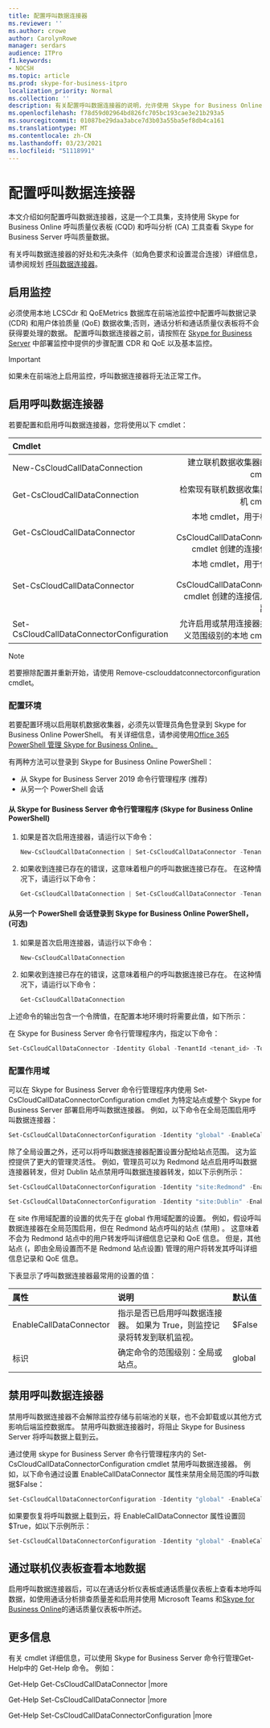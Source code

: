 ```yaml
---
title: 配置呼叫数据连接器
ms.reviewer: ''
ms.author: crowe
author: CarolynRowe
manager: serdars
audience: ITPro
f1.keywords:
- NOCSH
ms.topic: article
ms.prod: skype-for-business-itpro
localization_priority: Normal
ms.collection: ''
description: 有关配置呼叫数据连接器的说明，允许使用 Skype for Business Online 工具查看本地 Skype for Business 中的遥测。
ms.openlocfilehash: f78d59d02964bd826fc705bc193cae3e21b293a5
ms.sourcegitcommit: 01087be29daa3abce7d3b03a55ba5ef8db4ca161
ms.translationtype: MT
ms.contentlocale: zh-CN
ms.lasthandoff: 03/23/2021
ms.locfileid: "51118991"
---
```

# <a name="configure-call-data-connector"></a>配置呼叫数据连接器

本文介绍如何配置呼叫数据连接器，这是一个工具集，支持使用 Skype for Business Online 呼叫质量仪表板 (CQD) 和呼叫分析 (CA) 工具查看 Skype for Business Server 呼叫质量数据。

有关呼叫数据连接器的好处和先决条件（如角色要求和设置混合连接）详细信息，请参阅规划 [呼叫数据连接器](plan-call-data-connector.md)。

## <a name="enable-monitoring"></a>启用监控
 
必须使用本地 LCSCdr 和 QoEMetrics 数据库在前端池监控中配置呼叫数据记录 (CDR) 和用户体验质量 (QoE) 数据收集;否则，通话分析和通话质量仪表板将不会获得要处理的数据。 配置呼叫数据连接器之前，请按照在 [Skype for Business Server](../../SfbServer/deploy/deploy-monitoring/deploy-monitoring.md) 中部署监控中提供的步骤配置 CDR 和 QoE 以及基本监控。

> [!IMPORTANT]
> 如果未在前端池上启用监控，呼叫数据连接器将无法正常工作。

## <a name="enable-call-data-connector"></a>启用呼叫数据连接器

若要配置和启用呼叫数据连接器，您将使用以下 cmdlet：

| Cmdlet| 说明|
| :-----------------|---------------:|
| New-CsCloudCallDataConnection | 建立联机数据收集器的联机 cmdlet。|
| Get-CsCloudCallDataConnection | 检索现有联机数据收集器的联机 cmdlet。|  
| Get-CsCloudCallDataConnector | 本地 cmdlet，用于检索由 New-CsCloudCallDataConnection cmdlet 创建的连接信息。 |
| Set-CsCloudCallDataConnector | 本地 cmdlet，用于保存由 New-CsCloudCallDataConnection cmdlet 创建的连接信息本地副本。 |  
| Set-CsCloudCallDataConnectorConfiguration | 允许启用或禁用连接器并自定义范围级别的本地 cmdlet。|

> [!NOTE]
> 若要擦除配置并重新开始，请使用 Remove-csclouddatconnectorconfiguration cmdlet。

### <a name="configure-your-environment"></a>配置环境 

若要配置环境以启用联机数据收集器，必须先以管理员角色登录到 Skype for Business Online PowerShell。 有关详细信息，请参阅使用[Office 365 PowerShell 管理 Skype for Business Online。](/office365/enterprise/powershell/manage-skype-for-business-online-with-office-365-powershell)

有两种方法可以登录到 Skype for Business Online PowerShell：

- 从 Skype for Business Server 2019 命令行管理程序 (推荐) 
- 从另一个 PowerShell 会话

#### <a name="log-in-to-skype-for-business-online-powershell-from-the-skype-for-business-server-management-shell-recommended-method"></a>从 Skype for Business Server 命令行管理程序 (Skype for Business Online PowerShell) 

1. 如果是首次启用连接器，请运行以下命令：

   ```PowerShell
   New-CsCloudCallDataConnection | Set-CsCloudCallDataConnector -TenantId <tenant_id>
   ```

2. 如果收到连接已存在的错误，这意味着租户的呼叫数据连接已存在。 在这种情况下，请运行以下命令： 

   ```PowerShell
   Get-CsCloudCallDataConnection | Set-CsCloudCallDataConnector -TenantId <tenant_id>
   ```


#### <a name="log-in-to-skype-for-business-online-powershell-from-another-powershell-session-optional-method"></a>从另一个 PowerShell 会话登录到 Skype for Business Online PowerShell， (可选) 

1.  如果是首次启用连接器，请运行以下命令： 

    ```PowerShell 
    New-CsCloudCallDataConnection 
    ```

2.  如果收到连接已存在的错误，这意味着租户的呼叫数据连接已存在。 在这种情况下，请运行以下命令： 

    ```PowerShell
    Get-CsCloudCallDataConnection  
    ```

上述命令的输出包含一个令牌值，在配置本地环境时将需要此值，如下所示：

在 Skype for Business Server 命令行管理程序内，指定以下命令：

```PowerShell
Set-CsCloudCallDataConnector -Identity Global -TenantId <tenant_id> -Token <token-copied-from-online>
```

### <a name="configure-the-scope"></a>配置作用域

可以在 Skype for Business Server 命令行管理程序内使用 Set-CsCloudCallDataConnectorConfiguration cmdlet 为特定站点或整个 Skype for Business Server 部署启用呼叫数据连接器。 例如，以下命令在全局范围启用呼叫数据连接器：

```PowerShell
Set-CsCloudCallDataConnectorConfiguration -Identity "global" -EnableCallDataConnector $True
```

除了全局设置之外，还可以将呼叫数据连接器配置设置分配给站点范围。 这为监控提供了更大的管理灵活性。 例如，管理员可以为 Redmond 站点启用呼叫数据连接器转发，但对 Dublin 站点禁用呼叫数据连接器转发，如以下示例所示：

```PowerShell
Set-CsCloudCallDataConnectorConfiguration -Identity "site:Redmond" -EnableCallDataConnector $True
```

```PowerShell
Set-CsCloudCallDataConnectorConfiguration -Identity "site:Dublin" -EnableCallDataConnector $False
```

在 site 作用域配置的设置的优先于在 global 作用域配置的设置。 例如，假设呼叫数据连接器在全局范围启用，但在 Redmond 站点呼叫的站点 (禁用) 。 这意味着不会为 Redmond 站点中的用户转发呼叫详细信息记录和 QoE 信息。 但是，其他站点 (，即由全局设置而不是 Redmond 站点设置) 管理的用户将转发其呼叫详细信息记录和 QoE 信息。

下表显示了呼叫数据连接器最常用的设置的值：  

|属性|说明|默认值|
|:-----|:-----|:-----|
|EnableCallDataConnector  <br/> |指示是否已启用呼叫数据连接器。 如果为 True，则监控记录将转发到联机监视。  <br/> |$False  <br/> |
| 标识 | 确定命令的范围级别：全局或站点。   | global  |

## <a name="disable-call-data-connector"></a>禁用呼叫数据连接器

禁用呼叫数据连接器不会解除监控存储与前端池的关联，也不会卸载或以其他方式影响后端监控数据库。 禁用呼叫数据连接器时，将阻止 Skype for Business Server 将呼叫数据上载到云。 

通过使用 skype for Business Server 命令行管理程序内的 Set-CsCloudCallDataConnectorConfiguration cmdlet 禁用呼叫数据连接器。 例如，以下命令通过设置 EnableCallDataConnector 属性来禁用全局范围的呼叫数据$False：

```PowerShell
Set-CsCloudCallDataConnectorConfiguration -Identity "global" -EnableCallDataConnector $False
```

如果要恢复将呼叫数据上载到云，将 EnableCallDataConnector 属性设置回 $True，如以下示例所示：

```PowerShell
Set-CsCloudCallDataConnectorConfiguration -Identity "global" -EnableCallDataConnector $True
```

## <a name="view-on-premises-data-through-the-online-dashboard"></a>通过联机仪表板查看本地数据

 启用呼叫数据连接器后，可以在通话分析仪表板或通话质量仪表板上查看本地呼叫数据，如使用通话分析排查质量差和[](/skypeforbusiness/using-call-quality-in-your-organization/use-call-analytics-to-troubleshoot-poor-call-quality)启用并使用 Microsoft Teams 和[Skype for Business Online](/MicrosoftTeams/turning-on-and-using-call-quality-dashboard)的通话质量仪表板中所述。

## <a name="for-more-information"></a>更多信息

有关 cmdlet 详细信息，可以使用 Skype for Business Server 命令行管理Get-Help中的 Get-Help 命令。 例如：

Get-Help Get-CsCloudCallDataConnector |more

Get-Help Set-CsCloudCallDataConnector |more

Get-Help Set-CsCloudCallDataConnectorConfiguration |more